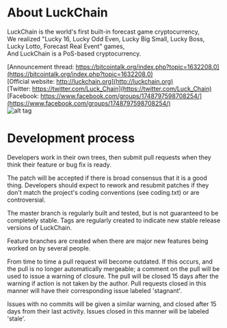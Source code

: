 
About LuckChain
===========================

LuckChain is the world's first built-in forecast game cryptocurrency,<br />
We realized "Lucky 16, Lucky Odd Even, Lucky Big Small, Lucky Boss, Lucky Lotto, Forecast Real Event" games,<br />
And LuckChain is a PoS-based cryptocurrency.<br />

[Announcement thread: https://bitcointalk.org/index.php?topic=1632208.0](https://bitcointalk.org/index.php?topic=1632208.0)<br />
[Official website: http://luckchain.org](http://luckchain.org)<br />
[Twitter: https://twitter.com/Luck_Chain](https://twitter.com/Luck_Chain)<br />
[Facebook: https://www.facebook.com/groups/1748797598708254/](https://www.facebook.com/groups/1748797598708254/)<br />
![alt tag](https://s29.postimg.org/wnq3i6r5z/Luck_Chain170503.png)<br />


Development process
===========================

Developers work in their own trees, then submit pull requests when
they think their feature or bug fix is ready.

The patch will be accepted if there is broad consensus that it is a
good thing.  Developers should expect to rework and resubmit patches
if they don't match the project's coding conventions (see coding.txt)
or are controversial.

The master branch is regularly built and tested, but is not guaranteed
to be completely stable. Tags are regularly created to indicate new
stable release versions of LuckChain.

Feature branches are created when there are major new features being
worked on by several people.

From time to time a pull request will become outdated. If this occurs, and
the pull is no longer automatically mergeable; a comment on the pull will
be used to issue a warning of closure. The pull will be closed 15 days
after the warning if action is not taken by the author. Pull requests closed
in this manner will have their corresponding issue labeled 'stagnant'.

Issues with no commits will be given a similar warning, and closed after
15 days from their last activity. Issues closed in this manner will be 
labeled 'stale'.
